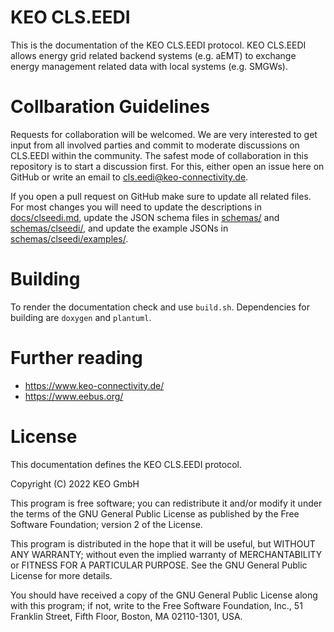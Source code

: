# KEO CLS.EEDI

This is the documentation of the KEO CLS.EEDI protocol. KEO CLS.EEDI allows energy grid related backend systems (e.g. aEMT) to exchange energy management related data with local systems (e.g. SMGWs).

# Collbaration Guidelines

Requests for collaboration will be welcomed. We are very interested to get input from all involved parties and commit to
moderate discussions on CLS.EEDI within the community. The safest mode of collaboration in this repository is to start a
discussion first. For this, either open an issue here on GitHub or write an email to cls.eedi@keo-connectivity.de.

If you open a pull request on GitHub make sure to update all related files. For most changes you will need to update
the descriptions in [docs/clseedi.md](https://github.com/KEO-cls-eedi/specification/blob/main/doc/clseedi.md), update
the JSON schema files in [schemas/](https://github.com/KEO-cls-eedi/specification/tree/main/schemas) and
[schemas/clseedi/](https://github.com/KEO-cls-eedi/specification/tree/main/schemas/clseedi/), and update the example
JSONs in [schemas/clseedi/examples/](https://github.com/KEO-cls-eedi/specification/tree/main/schemas/clseedi/examples).

# Building

To render the documentation check and use `build.sh`. Dependencies for building are `doxygen` and `plantuml`.

# Further reading
* https://www.keo-connectivity.de/
* https://www.eebus.org/

# License

This documentation defines the KEO CLS.EEDI protocol.

Copyright (C) 2022 KEO GmbH

This program is free software; you can redistribute it and/or
modify it under the terms of the GNU General Public License
as published by the Free Software Foundation; version 2
of the License.

This program is distributed in the hope that it will be useful,
but WITHOUT ANY WARRANTY; without even the implied warranty of
MERCHANTABILITY or FITNESS FOR A PARTICULAR PURPOSE.  See the
GNU General Public License for more details.

You should have received a copy of the GNU General Public License
along with this program; if not, write to the Free Software
Foundation, Inc., 51 Franklin Street, Fifth Floor, Boston, MA  02110-1301, USA.
